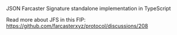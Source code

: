 JSON Farcaster Signature standalone implementation in TypeScript

Read more about JFS in this FIP: https://github.com/farcasterxyz/protocol/discussions/208

